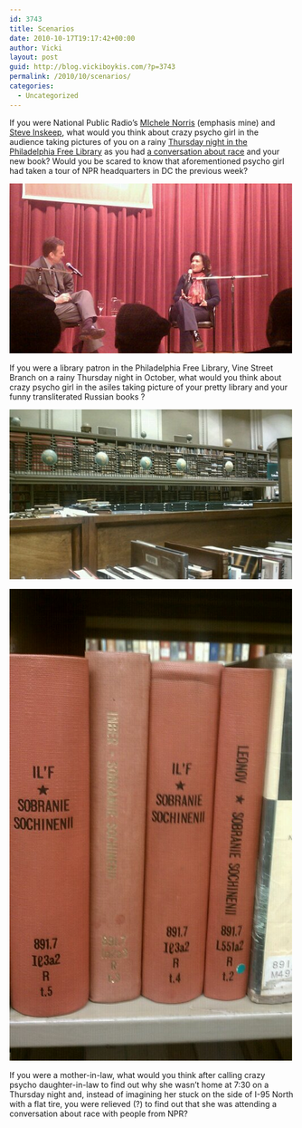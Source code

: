 ```yaml
---
id: 3743
title: Scenarios
date: 2010-10-17T19:17:42+00:00
author: Vicki
layout: post
guid: http://blog.vickiboykis.com/?p=3743
permalink: /2010/10/scenarios/
categories:
  - Uncategorized
---
```

If you were National Public Radio&#8217;s [MIchele Norris](http://www.npr.org/templates/story/story.php?storyId=2100974) (emphasis mine) and [Steve Inskeep](http://www.npr.org/templates/story/story.php?storyId=6000#N), what would you think about crazy psycho girl in the audience taking pictures of you on a rainy [Thursday night in the Philadelphia Free Library](http://www.phillyfunguide.com/event/detail/440796789/A_Conversation_with_Michele_Norris_The_Grace_of_Silence_A_Memoir) as you had [a conversation about race](http://www.npr.org/templates/story/story.php?storyId=129995444) and your new book? Would you be scared to know that aforementioned psycho girl had taken a tour of NPR headquarters in DC the previous week?

[<img class="aligncenter size-full wp-image-3745" title="wpid-IMAG0421.jpg" src="https://raw.githubusercontent.com/veekaybee/wlb/gh-pages/assets/images/2010/10/wpid-IMAG0421.jpg" alt="" width="500" height="300" />](https://raw.githubusercontent.com/veekaybee/wlb/gh-pages/assets/images/2010/10/wpid-IMAG0421.jpg)

If you were a library patron in the Philadelphia Free Library, Vine Street Branch on a rainy Thursday night in October, what would you think about crazy psycho girl in the asiles taking picture of your pretty library and your funny transliterated Russian books ?

[<img class="aligncenter size-full wp-image-3748" title="wpid-IMAG0419.jpg" src="https://raw.githubusercontent.com/veekaybee/wlb/gh-pages/assets/images/2010/10/wpid-IMAG0419.jpg" alt="" width="500" height="300" />](https://raw.githubusercontent.com/veekaybee/wlb/gh-pages/assets/images/2010/10/wpid-IMAG0419.jpg)

[<img class="aligncenter size-full wp-image-3750" title="wpid-IMAG0416.jpg" src="https://raw.githubusercontent.com/veekaybee/wlb/gh-pages/assets/images/2010/10/wpid-IMAG0416.jpg" alt="" width="500" height="833" />](https://raw.githubusercontent.com/veekaybee/wlb/gh-pages/assets/images/2010/10/wpid-IMAG0416.jpg)

If you were a mother-in-law, what would you think after calling crazy psycho daughter-in-law to find out why she wasn&#8217;t home at 7:30 on a Thursday night and, instead of imagining her stuck on the side of I-95 North with a flat tire, you were relieved (?) to find out that she was attending a conversation about race with people from NPR?